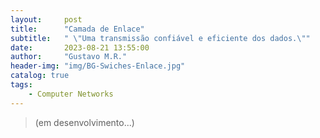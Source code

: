 ```yaml
---
layout:     post
title:      "Camada de Enlace"
subtitle:   " \"Uma transmissão confiável e eficiente dos dados.\""
date:       2023-08-21 13:55:00
author:     "Gustavo M.R."
header-img: "img/BG-Swiches-Enlace.jpg"
catalog: true
tags:
    - Computer Networks
---
```


> (em desenvolvimento...)